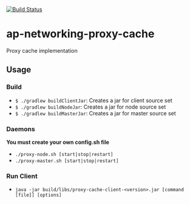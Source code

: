 [![Build Status](https://travis-ci.org/cparram/ap-networking-proxy-cache.svg?branch=staging)](https://travis-ci.org/cparram/ap-networking-proxy-cache)

# ap-networking-proxy-cache
Proxy cache implementation

## Usage
### Build
* `$ ./gradlew buildClientJar`: Creates a jar for client source set
* `$ ./gradlew buildNodeJar`: Creates a jar for node source set
* `$ ./gradlew buildMasterJar`: Creates a jar for master source set

### Daemons
**You must create your own config.sh file**

* `./proxy-node.sh [start|stop|restart]`
* `./proxy-master.sh [start|stop|restart]`

### Run Client
* `java -jar build/libs/proxy-cache-client-<version>.jar [command [file]] [options]`
